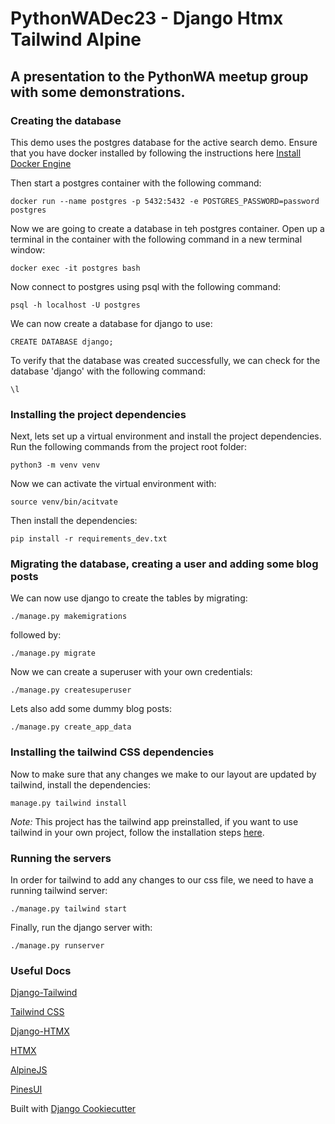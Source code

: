 # PythonWADec23 - Django Htmx Tailwind Alpine

## A presentation to the PythonWA meetup group with some demonstrations.

### Creating the database

This demo uses the postgres database for the active search demo. Ensure that you have docker installed by following the instructions 
here [Install Docker Engine](https://docs.docker.com/engine/install/)

Then start a postgres container with the following command:

`docker run --name postgres -p 5432:5432 -e POSTGRES_PASSWORD=password postgres`

Now we are going to create a database in teh postgres container. Open up a terminal in the container with the following
command in a new terminal window:

`docker exec -it postgres bash`

Now connect to postgres using psql with the following command:

`psql -h localhost -U postgres`

We can now create a database for django to use:

`CREATE DATABASE django;`

To verify that the database was created successfully, we can check for the database 'django' with the following command:

`\l`

### Installing the project dependencies

Next, lets set up a virtual environment and install the project dependencies. Run the following commands from the 
project root folder:

`python3 -m venv venv`

Now we can activate the virtual environment with:

`source venv/bin/acitvate`

Then install the dependencies:

`pip install -r requirements_dev.txt`

### Migrating the database, creating a user and adding some blog posts

We can now use django to create the tables by migrating:

`./manage.py makemigrations`

followed by:

`./manage.py migrate`

Now we can create a superuser with your own credentials:

`./manage.py createsuperuser`

Lets also add some dummy blog posts:

`./manage.py create_app_data`

### Installing the tailwind CSS dependencies

Now to make sure that any changes we make to our layout are updated by tailwind, install the dependencies:

`manage.py tailwind install`

*Note:* This project has the tailwind app preinstalled, if you want to use tailwind in your own project, follow the
installation steps [here](https://django-tailwind.readthedocs.io/en/latest/installation.html).

### Running the servers

In order for tailwind to add any changes to our css file, we need to have a running tailwind server:

`./manage.py tailwind start`

Finally, run the django server with:

`./manage.py runserver`

### Useful Docs

[Django-Tailwind](https://django-tailwind.readthedocs.io/en/latest/installation.html)

[Tailwind CSS](https://tailwindcss.com/)

[Django-HTMX](https://django-htmx.readthedocs.io/en/latest/installation.html)

[HTMX](https://htmx.org/)

[AlpineJS](https://alpinejs.dev/)

[PinesUI](https://devdojo.com/pines)

Built with [Django Cookiecutter](https://github.com/imAsparky/django-cookiecutter)
